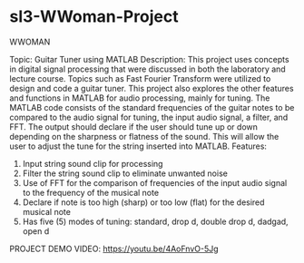 # sl3-WWoman-Project
WWOMAN

Topic: Guitar Tuner using MATLAB
Description: This project uses concepts in digital signal processing that were discussed in both the laboratory and lecture course. Topics such as Fast Fourier Transform were utilized to design and code a guitar tuner. This project also explores the other features and functions in MATLAB for audio processing, mainly for tuning. The MATLAB code consists of the standard frequencies of the guitar notes to be compared to the audio signal for tuning, the input audio signal, a filter, and FFT. The output should declare if the user should tune up or down depending on the sharpness or flatness of the sound. This will allow the user to adjust the tune for the string inserted into MATLAB. 
Features:
1. Input string sound clip for processing  
2. Filter the string sound clip to eliminate unwanted noise 
3. Use of FFT for the comparison of frequencies of the input audio signal to the frequency of the musical note 
4. Declare if note is too high (sharp) or too low (flat) for the desired musical note  
5. Has five (5) modes of tuning: standard, drop d, double drop d, dadgad, open d

PROJECT DEMO VIDEO: https://youtu.be/4AoFnvO-5Jg
